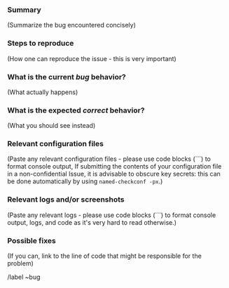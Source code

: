 <!--
If the bug you are reporting is security related or it does involve a crash in named, please do not fill it here, but send an email to [security-officer@isc.org](security-officer@isc.org).
-->

### Summary

(Summarize the bug encountered concisely)

### Steps to reproduce

(How one can reproduce the issue - this is very important)

### What is the current *bug* behavior?

(What actually happens)

### What is the expected *correct* behavior?

(What you should see instead)

### Relevant configuration files

(Paste any relevant configuration files - please use code blocks (```)
to format console output, If submitting the contents of your
configuration file in a non-confidential Issue, it is advisable to
obscure key secrets: this can be done automatically by using
`named-checkconf -px`.)

### Relevant logs and/or screenshots

(Paste any relevant logs - please use code blocks (```) to format console output,
logs, and code as it's very hard to read otherwise.)

### Possible fixes

(If you can, link to the line of code that might be responsible for the problem)

/label ~bug
